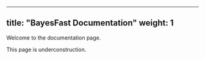 
---
title: "BayesFast Documentation"
weight: 1
---

Welcome to the documentation page. 

This page is underconstruction.

